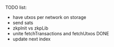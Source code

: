 TODO list:

- have utxos per network on storage
- send sats
- zkpInit vs zkpLib
- unite fetchTransactions and fetchUtxos DONE
- update next index
